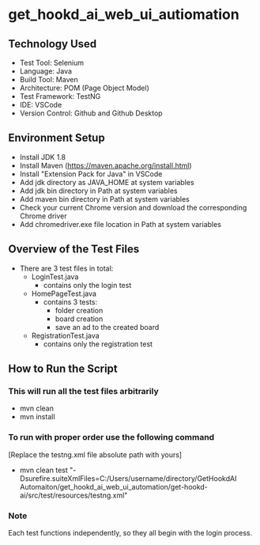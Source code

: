 # get_hookd_ai_web_ui_autiomation

## Technology Used

* Test Tool: Selenium
* Language: Java
* Build Tool: Maven
* Architecture: POM (Page Object Model)
* Test Framework: TestNG
* IDE: VSCode
* Version Control: Github and Github Desktop


## Environment Setup

* Install JDK 1.8
* Install Maven (https://maven.apache.org/install.html)
* Install "Extension Pack for Java" in VSCode
* Add jdk directory as JAVA_HOME at system variables
* Add jdk bin directory in Path at system variables
* Add maven bin directory in Path at system variables
* Check your current Chrome version and download the corresponding Chrome driver
* Add chromedriver.exe file location in Path at system variables

## Overview of the Test Files

* There are 3 test files in total:
    * LoginTest.java 
        * contains only the login test
    * HomePageTest.java 
        * contains 3 tests:
            * folder creation
            * board creation
            * save an ad to the created board  
   * RegistrationTest.java
        * contains only the registration test 


## How to Run the Script

### This will run all the test files arbitrarily

* mvn clean
* mvn install

### To run with proper order use the following command

[Replace the testng.xml file absolute path with yours]

* mvn clean test "-Dsurefire.suiteXmlFiles=C:/Users/username/directory/GetHookdAI Automaiton/get_hookd_ai_web_ui_automation/get-hookd-ai/src/test/resources/testng.xml"

### Note

Each test functions independently, so they all begin with the login process.
